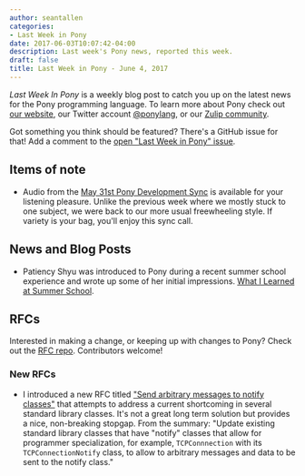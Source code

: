 ```yaml
---
author: seantallen
categories:
- Last Week in Pony
date: 2017-06-03T10:07:42-04:00
description: Last week's Pony news, reported this week.
draft: false
title: Last Week in Pony - June 4, 2017
---
```


_Last Week In Pony_ is a weekly blog post to catch you up on the latest news for the Pony programming language. To learn more about Pony check out [our website](https://ponylang.io), our Twitter account [@ponylang](https://twitter.com/ponylang), or our [Zulip community](https://ponylang.zulipchat.com).

Got something you think should be featured? There's a GitHub issue for that! Add a comment to the [open "Last Week in Pony" issue](https://github.com/ponylang/ponylang.github.io/issues?q=is%3Aissue+is%3Aopen+label%3Alast-week-in-pony).
<!--more-->


## Items of note

- Audio from the [May 31st Pony Development Sync](https://sync-recordings.ponylang.io/r/2017_05_31.m4a) is available for your listening pleasure. Unlike the previous week where we mostly stuck to one subject, we were back to our more usual freewheeling style. If variety is your bag, you'll enjoy this sync call.


## News and Blog Posts
  
- Patiency Shyu was introduced to Pony during a recent summer school experience and wrote up some of her initial impressions. [What I Learned at Summer School](http://patiences.github.io/blog/pony).


## RFCs

Interested in making a change, or keeping up with changes to Pony? Check out the [RFC repo](https://github.com/ponylang/rfcs). Contributors welcome!

### New RFCs
  
- I introduced a new RFC titled ["Send arbitrary messages to notify classes"](https://github.com/ponylang/rfcs/pull/91) that attempts to address a current shortcoming in several standard library classes. It's not a great long term solution but provides a nice, non-breaking stopgap. From the summary: "Update existing standard library classes that have "notify" classes that allow for programmer specialization, for example, `TCPConnnection` with its `TCPConnectionNotify` class, to allow to arbitrary messages and data to be sent to the notify class." 
